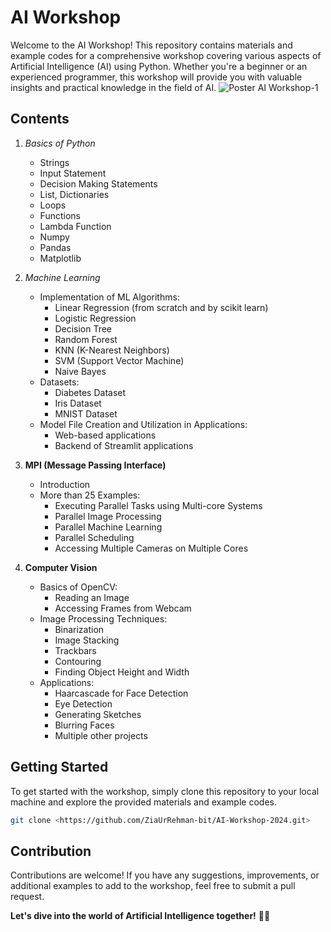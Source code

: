 # AI Workshop

Welcome to the AI Workshop! This repository contains materials and example codes for a comprehensive workshop covering various aspects of Artificial Intelligence (AI) using Python. Whether you're a beginner or an experienced programmer, this workshop will provide you with valuable insights and practical knowledge in the field of AI.
![Poster AI Workshop-1](https://github.com/ZiaUrRehman-bit/AI-Workshop-2024/assets/77435711/b5bdfa82-a63e-48ae-b60f-cacbe560bbbb)

## Contents

1. *Basics of Python*
   - Strings
   - Input Statement
   - Decision Making Statements
   - List, Dictionaries
   - Loops
   - Functions
   - Lambda Function
   - Numpy
   - Pandas
   - Matplotlib

2. *Machine Learning*
   - Implementation of ML Algorithms:
     - Linear Regression (from scratch and by scikit learn)
     - Logistic Regression
     - Decision Tree
     - Random Forest
     - KNN (K-Nearest Neighbors)
     - SVM (Support Vector Machine)
     - Naive Bayes
   - Datasets:
     - Diabetes Dataset
     - Iris Dataset
     - MNIST Dataset
   - Model File Creation and Utilization in Applications:
     - Web-based applications
     - Backend of Streamlit applications

3. **MPI (Message Passing Interface)**
   - Introduction
   - More than 25 Examples:
     - Executing Parallel Tasks using Multi-core Systems
     - Parallel Image Processing
     - Parallel Machine Learning
     - Parallel Scheduling
     - Accessing Multiple Cameras on Multiple Cores

4. **Computer Vision**
   - Basics of OpenCV:
     - Reading an Image
     - Accessing Frames from Webcam
   - Image Processing Techniques:
     - Binarization
     - Image Stacking
     - Trackbars
     - Contouring
     - Finding Object Height and Width
   - Applications:
     - Haarcascade for Face Detection
     - Eye Detection
     - Generating Sketches
     - Blurring Faces
     - Multiple other projects

## Getting Started

To get started with the workshop, simply clone this repository to your local machine and explore the provided materials and example codes.

```bash
git clone <https://github.com/ZiaUrRehman-bit/AI-Workshop-2024.git>
```

## Contribution

Contributions are welcome! If you have any suggestions, improvements, or additional examples to add to the workshop, feel free to submit a pull request.


**Let's dive into the world of Artificial Intelligence together!** 🚀✨


